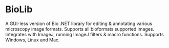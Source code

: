 # BioLib
A GUI-less version of Bio .NET library for editing & annotating various microscopy image formats. Supports all bioformats supported images. Integrates with ImageJ, running ImageJ filters & macro functions. Supports Windows, Linux and Mac.
